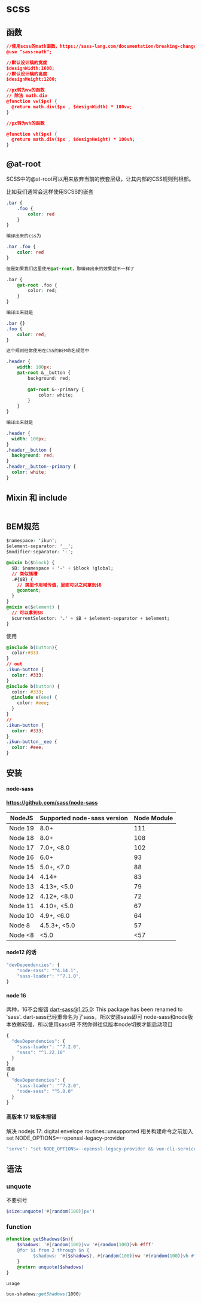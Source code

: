 # scss

## 函数

```json
//使用scss的math函数，https://sass-lang.com/documentation/breaking-changes/slash-div
@use "sass:math";

//默认设计稿的宽度
$designWidth:1600;
//默认设计稿的高度
$designHeight:1200;

//px转为vw的函数
// 除法 math.div
@function vw($px) {
  @return math.div($px , $designWidth) * 100vw;
}

//px转为vh的函数

@function vh($px) {
  @return math.div($px , $designHeight) * 100vh;
}
```

## @at-root

SCSS中的@at-root可以用来放弃当前的嵌套层级，让其内部的CSS规则到根部。

比如我们通常会这样使用SCSS的嵌套

```css
.bar {
    .foo {
        color: red
    }
}

编译出来的css为

.bar .foo {
    color: red
}

但是如果我们这里使用@at-root，那编译出来的效果就不一样了

.bar {
    @at-root .foo {
        color: red;
    }
}

编译出来就是

.bar {}
.foo {
    color: red;
}

这个规则经常使用在CSS的BEM命名规范中

.header {
    width: 100px;
    @at-root &__button {
        background: red;
        
        @at-root &--primary {
            color: white;
        }
    }
}

编译出来就是

.header {
  width: 100px;
}
.header__button {
  background: red;
}
.header__button--primary {
  color: white;
}
```

## Mixin 和 include

```

```

## BEM规范

```css
$namespace: 'ikun';
$element-separator: '__';
$modifier-separator: '-';

@mixin b($block) {
  $B: $namespace + '-' + $block !global;
  // 类似插槽
  .#{$B} {
    // 类型作用域传值，里面可以之间拿到$B
    @content;
  }
}
@mixin e($element) {
  // 可以拿到$B
  $currentSelector: '.' + $B + $element-separator + $element;
}
```

使用

```css
@include b(button){
  color:#333
}
// out
.ikun-button {
  color: #333;
}
@include b(button) {
  color: #333;
  @include e(eee) {
    color: #eee;
  }
}
// 
.ikun-button {
  color: #333;
}
.ikun-button__eee {
  color: #eee;
}
```

## 安装

#### node-sass

#### <https://github.com/sass/node-sass>

| NodeJS  | Supported node-sass version | Node Module |
| ------- | --------------------------- | ----------- |
| Node 19 | 8.0+                        | 111         |
| Node 18 | 8.0+                        | 108         |
| Node 17 | 7.0+, <8.0                  | 102         |
| Node 16 | 6.0+                        | 93          |
| Node 15 | 5.0+, <7.0                  | 88          |
| Node 14 | 4.14+                       | 83          |
| Node 13 | 4.13+, <5.0                 | 79          |
| Node 12 | 4.12+, <8.0                 | 72          |
| Node 11 | 4.10+, <5.0                 | 67          |
| Node 10 | 4.9+, <6.0                  | 64          |
| Node 8  | 4.5.3+, <5.0                | 57          |
| Node <8 | <5.0                        | <57         |

#### node12 的话

```javascript
"devDependencies": {
    "node-sass": "^4.14.1",
    "sass-loader": "^7.1.0", 
}
```

#### node 16

两种，16不会报错
dart-sass@1.25.0: This package has been renamed to 'sass'.
dart-sass已经重命名为了sass，所以安装sass即可
node-sass和node版本依赖较强，所以使用sass吧
不然你得往低版本node切换才能启动项目

```javascript
{
  "devDependencies": {
    "sass-loader": "^7.2.0",
    "sass": "^1.22.10"
  }
}
或者
{
  "devDependencies": {
    "sass-loader": "^7.2.0",
    "node-sass": "^5.0.0"
  }
}
```

#### 高版本 17 18版本报错

解决 nodejs 17: digital envelope routines::unsupported
相关构建命令之前加入set NODE_OPTIONS=--openssl-legacy-provider

```javascript
"serve": "set NODE_OPTIONS=--openssl-legacy-provider && vue-cli-service serve",
```



## 语法

### unquote

不要引号

```scss
$size:unquote('#{random(100)}px')
```

### function

```scss
@function getShadows($n){
	$shadows: '#{random(100)}vw '#{random(100)}vh #fff'
    @for $i from 2 through $n {
          $shadows: '#{$shadows}, #{random(100)}vw '#{random(100)}vh #fff'  
    }    
	@return unquote($shadows)
}

usage

box-shadows:getShadows(1000)
```

